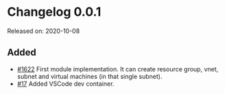 # Changelog 0.0.1

Released on: 2020-10-08

## Added

* [#1622](https://github.com/epiphany-platform/epiphany/issues/1622) First module implementation. It can create resource group, vnet, subnet and virtual machines (in that single subnet). 
* [#17](https://github.com/epiphany-platform/m-azure-basic-infrastructure/pull/17) Added VSCode dev container. 
